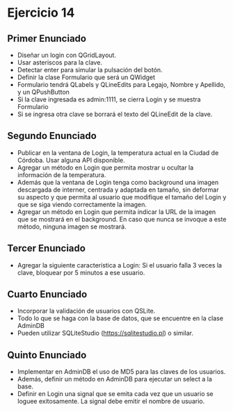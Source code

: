 # Ejercicio 14

## Primer Enunciado
* Diseñar un login con QGridLayout.
* Usar asteriscos para la clave.
* Detectar enter para simular la pulsación del botón.
* Definir la clase Formulario que será un QWidget
* Formulario tendrá QLabels y QLineEdits para Legajo, Nombre y Apellido, y un QPushButton
* Si la clave ingresada es admin:1111, se cierra Login y se muestra Formulario
* Si se ingresa otra clave se borrará el texto del QLineEdit de la clave.

## Segundo Enunciado
* Publicar en la ventana de Login, la temperatura actual en la Ciudad de Córdoba. Usar alguna API disponible.
* Agregar un método en Login que permita mostrar u ocultar la información de la temperatura.
* Además que la ventana de Login tenga como background una imagen descargada de interner, centrada y adaptada en tamaño, sin deformar su aspecto y que permita al usuario que modifique el tamaño del Login y que se siga viendo correctamente la imagen.
* Agregar un método en Login que permita indicar la URL de la imagen que se mostrará en el background. En caso que nunca se invoque a este método, ninguna imagen se mostrará.

## Tercer Enunciado
* Agregar la siguiente característica a Login: Si el usuario falla 3 veces la clave, bloquear por 5 minutos a ese usuario.

## Cuarto Enunciado
* Incorporar la validación de usuarios con QSLite.
* Todo lo que se haga con la base de datos, que se encuentre en la clase AdminDB
* Pueden utilizar SQLiteStudio (https://sqlitestudio.pl) o similar.

## Quinto Enunciado
* Implementar en AdminDB el uso de MD5 para las claves de los usuarios.
* Además, definir un método en AdminDB para ejecutar un select a la base.
* Definir en Login una signal que se emita cada vez que un usuario se loguee exitosamente. La signal debe emitir el nombre de usuario.
